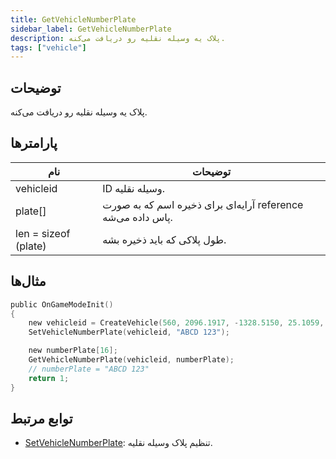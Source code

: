 ```yaml
---
title: GetVehicleNumberPlate
sidebar_label: GetVehicleNumberPlate
description: پلاک یه وسیله نقلیه رو دریافت می‌کنه.
tags: ["vehicle"]
---
```


<VersionWarn version='omp v1.1.0.2612' />

## توضیحات

پلاک یه وسیله نقلیه رو دریافت می‌کنه.

## پارامترها

| نام                 | توضیحات                                                 |
|----------------------|-------------------------------------------------------------|
| vehicleid            | ID وسیله نقلیه.                                      |
| plate[]              | آرایه‌ای برای ذخیره اسم که به صورت reference پاس داده می‌شه. |
| len = sizeof (plate) | طول پلاکی که باید ذخیره بشه.              |

## مثال‌ها

```c
public OnGameModeInit()
{
    new vehicleid = CreateVehicle(560, 2096.1917, -1328.5150, 25.1059, 0.0000, 6, 0, 100);
    SetVehicleNumberPlate(vehicleid, "ABCD 123");

    new numberPlate[16];
    GetVehicleNumberPlate(vehicleid, numberPlate);
    // numberPlate = "ABCD 123"
    return 1;
}
```

## توابع مرتبط

- [SetVehicleNumberPlate](SetVehicleNumberPlate): تنظیم پلاک وسیله نقلیه.